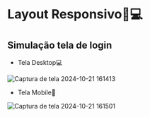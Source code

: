 # Layout Responsivo📱💻
## Simulação tela de login

* Tela Desktop💻
  
![Captura de tela 2024-10-21 161413](https://github.com/user-attachments/assets/ca95b797-c6cf-4b19-b898-51cd77100d92)


* Tela Mobile📱
  
![Captura de tela 2024-10-21 161501](https://github.com/user-attachments/assets/709c2d0a-dc1e-4403-98a6-87610799ac38)


